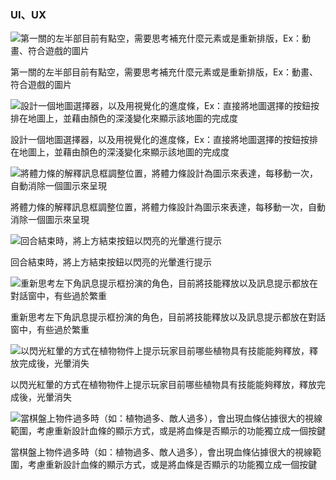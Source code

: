 ### UI、UX

![第一關的左半部目前有點空，需要思考補充什麼元素或是重新排版，Ex：動畫、符合遊戲的圖片](attachment:963c77c3-05a7-4c27-a173-8fd90a594ccd:Screenshot_2025-03-17_at_12.04.08_PM.png)

第一關的左半部目前有點空，需要思考補充什麼元素或是重新排版，Ex：動畫、符合遊戲的圖片

![設計一個地圖選擇器，以及用視覺化的進度條，Ex：直接將地圖選擇的按鈕按排在地圖上，並藉由顏色的深淺變化來顯示該地圖的完成度](attachment:be55d983-0767-4ac1-a94a-858f2cbc553b:Screenshot_2025-03-17_at_12.04.17_PM.png)

設計一個地圖選擇器，以及用視覺化的進度條，Ex：直接將地圖選擇的按鈕按排在地圖上，並藉由顏色的深淺變化來顯示該地圖的完成度

![將體力條的解釋訊息框調整位置，將體力條設計為圖示來表達，每移動一次，自動消除一個圖示來呈現](attachment:0ba4eb11-6d35-4c40-b692-520edebd2d41:Screenshot_2025-03-17_at_12.06.32_PM.png)

將體力條的解釋訊息框調整位置，將體力條設計為圖示來表達，每移動一次，自動消除一個圖示來呈現

![回合結束時，將上方結束按鈕以閃亮的光暈進行提示](attachment:36af4d84-c5c6-4db5-80ea-d07874f633a1:Screenshot_2025-03-17_at_12.06.59_PM.png)

回合結束時，將上方結束按鈕以閃亮的光暈進行提示

![重新思考左下角訊息提示框扮演的角色，目前將技能釋放以及訊息提示都放在對話窗中，有些過於繁重](attachment:f0609834-a36f-498c-ac2b-580e04e8feaa:Screenshot_2025-03-17_at_12.07.19_PM.png)

重新思考左下角訊息提示框扮演的角色，目前將技能釋放以及訊息提示都放在對話窗中，有些過於繁重

![以閃光紅暈的方式在植物物件上提示玩家目前哪些植物具有技能能夠釋放，釋放完成後，光暈消失](attachment:311e87c1-2959-4ef8-8cca-c7f410bd18bf:Screenshot_2025-03-17_at_12.08.20_PM.png)

以閃光紅暈的方式在植物物件上提示玩家目前哪些植物具有技能能夠釋放，釋放完成後，光暈消失

![當棋盤上物件過多時（如：植物過多、敵人過多），會出現血條佔據很大的視線範圍，考慮重新設計血條的顯示方式，或是將血條是否顯示的功能獨立成一個按鍵](attachment:0d566d15-a3b7-49f1-b1a1-65c02bcd3eac:Screenshot_2025-03-17_at_12.16.54_PM.png)

當棋盤上物件過多時（如：植物過多、敵人過多），會出現血條佔據很大的視線範圍，考慮重新設計血條的顯示方式，或是將血條是否顯示的功能獨立成一個按鍵
